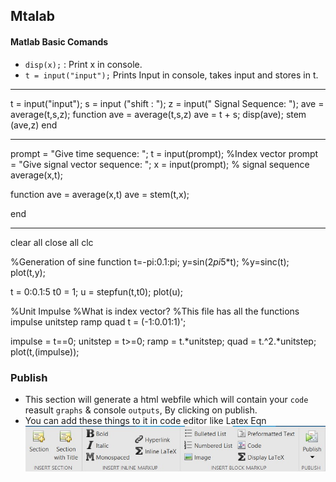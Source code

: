 ## Mtalab
#### Matlab Basic Comands
- `disp(x);` : Print x in console.
- `t = input("input");` Prints Input in console, takes input and stores in t.

-------------------

t = input("input");
s = input ("shift : ");
z = input(" Signal Sequence: ");
ave = average(t,s,z);
function ave = average(t,s,z)
    ave =  t + s;
    disp(ave);
    stem (ave,z)
end

--------------------

prompt = "Give time sequence: ";
t = input(prompt); %Index vector
prompt = "Give signal vector sequence: ";
x = input(prompt); % signal sequence
average(x,t);



function ave = average(x,t)
    ave = stem(t,x);
 
end

--------------
clear all
close all
clc

%Generation of sine function
t=-pi:0.1:pi;
y=sin(2*pi*5*t);
%y=sinc(t);
plot(t,y);

t = 0:0.1:5
t0 = 1;
u = stepfun(t,t0);
plot(u);

%Unit Impulse %What is index vector? %This file has all the functions impulse unitstep ramp quad
t = (-1:0.01:1)';

impulse = t==0;
unitstep = t>=0;
ramp = t.*unitstep;
quad = t.^2.*unitstep;
plot(t,(impulse));



### Publish
- This section will generate a html webfile which will contain your `code` reasult `graphs` & console `outputs`, By clicking on publish.
- You can add these things to it in code editor like Latex Eqn
![Resources\Publish-Matlab.jpg](../Resources/Publish-Matlab.jpg)




























